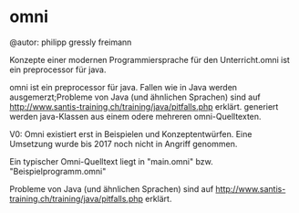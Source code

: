 omni
====

@autor: philipp gressly freimann


Konzepte einer modernen Programmiersprache für den Unterricht.omni ist ein preprocessor für java.
    
omni ist ein preprocessor für java.
Fallen wie in Java werden ausgemerzt;Probleme von Java (und ähnlichen Sprachen) sind auf 
http://www.santis-training.ch/training/java/pitfalls.php
erklärt.
generiert werden java-Klassen aus einem odere mehreren omni-Quelltexten.

V0:
  Omni existiert erst in Beispielen und Konzeptentwürfen.
  Eine Umsetzung wurde bis 2017 noch nicht in Angriff genommen.

Ein typischer Omni-Quelltext liegt in "main.omni"
bzw. "Beispielprogramm.omni"

Probleme von Java (und ähnlichen Sprachen) sind auf 
http://www.santis-training.ch/training/java/pitfalls.php
erklärt.
